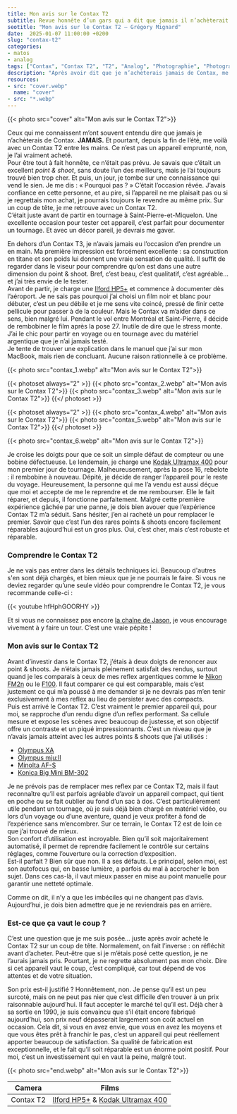 ```yaml
---
title: Mon avis sur le Contax T2
subtitle: Revue honnête d’un gars qui a dit que jamais il n’achèterait de Contax
seotitle: "Mon avis sur le Contax T2 — Grégory Mignard"
date:  2025-01-07 11:00:00 +0200
slug: "contax-t2"
categories:
- matos
- analog
tags: ["Contax", "Contax T2", "T2", "Analog", "Photographie", "Photographie", "Point and Shoot", "Point & Shoot", "Argentique", "Matériel"]
description: "Après avoir dit que je n’achèterais jamais de Contax, me voici avec un Contax T2 entre les mains. Voici mon avis."
resources:
- src: "cover.webp"
  name: "cover"
- src: "*.webp"
---
```


{{< photo src="cover" alt="Mon avis sur le Contax T2">}}

Ceux qui me connaissent m’ont souvent entendu dire que jamais je n’achèterais de Contax. **JAMAIS.** Et pourtant, depuis la fin de l’été, me voilà avec un Contax T2 entre les mains. Ce n’est pas un appareil emprunté, non, je l’ai vraiment acheté.    
Pour être tout à fait honnête, ce n’était pas prévu. Je savais que c’était un excellent *point & shoot*, sans doute l’un des meilleurs, mais je l’ai toujours trouvé bien trop cher. Et puis, un jour, je tombe sur une connaissance qui vend le sien. Je me dis : « Pourquoi pas ? » C’était l’occasion rêvée. J’avais confiance en cette personne, et au pire, si l’appareil ne me plaisait pas ou si je regrettais mon achat, je pourrais toujours le revendre au même prix. Sur un coup de tête, je me retrouve avec un Contax T2.  
C’était juste avant de partir en tournage à Saint-Pierre-et-Miquelon. Une excellente occasion pour tester cet appareil, c’est parfait pour documenter un tournage. Et avec un décor pareil, je devrais me gaver.  

En dehors d’un Contax T3, je n’avais jamais eu l’occasion d’en prendre un en main. Ma première impression est forcément excellente : sa construction en titane et son poids lui donnent une vraie sensation de qualité. Il suffit de regarder dans le viseur pour comprendre qu’on est dans une autre dimension du point & shoot. Bref, c’est beau, c’est qualitatif, c’est agréable… et j’ai très envie de le tester.    
Avant de partir, je charge une [Ilford HP5+](https://www.digit-photo.com/ILFORD-HP5-135-400asa-36-Poses-rFNBI1574577.html?dpa_id=23) et commence à documenter dès l’aéroport. Je ne sais pas pourquoi j’ai choisi un film noir et blanc pour débuter, c’est un peu débile et je me sens vite coincé, pressé de finir cette pellicule pour passer à de la couleur. Mais le Contax va m’aider dans ce sens, bien malgré lui. Pendant le vol entre Montréal et Saint-Pierre, il décide de rembobiner le film après la pose 27. Inutile de dire que le stress monte. J’ai le chic pour partir en voyage ou en tournage avec du matériel argentique que je n’ai jamais testé.  
Je tente de trouver une explication dans le manuel que j’ai sur mon MacBook, mais rien de concluant. Aucune raison rationnelle à ce problème. 

{{< photo src="contax_1.webp" alt="Mon avis sur le Contax T2">}}

{{< photoset always="2" >}}
{{< photo src="contax_2.webp" alt="Mon avis sur le Contax T2">}}
{{< photo src="contax_3.webp" alt="Mon avis sur le Contax T2">}}
{{</ photoset >}}

{{< photoset always="2" >}}
{{< photo src="contax_4.webp" alt="Mon avis sur le Contax T2">}}
{{< photo src="contax_5.webp" alt="Mon avis sur le Contax T2">}}
{{</ photoset >}}

{{< photo src="contax_6.webp" alt="Mon avis sur le Contax T2">}}

Je croise les doigts pour que ce soit un simple défaut de compteur ou une bobine défectueuse. Le lendemain, je charge une [Kodak Ultramax 400](https://www.digit-photo.com/KODAK-Ultramax-400-135-36-Poses-X3-rKODAK41024389.html?dpa_id=23) pour mon premier jour de tournage. Malheureusement, après la pose 16, rebelote : il rembobine à nouveau. Dépité, je décide de ranger l’appareil pour le reste du voyage. Heureusement, la personne qui me l’a vendu est aussi déçue que moi et accepte de me le reprendre et de me rembourser. Elle le fait réparer, et depuis, il fonctionne parfaitement.
Malgré cette première expérience gâchée par une panne, je dois bien avouer que l’expérience Contax T2 m’a séduit. Sans hésiter, j’en ai racheté un pour remplacer le premier. Savoir que c’est l’un des rares points & shoots encore facilement réparables aujourd’hui est un gros plus. Oui, c’est cher, mais c’est robuste et réparable.

### Comprendre le Contax T2

Je ne vais pas entrer dans les détails techniques ici. Beaucoup d'autres s'en sont déjà chargés, et bien mieux que je ne pourrais le faire. Si vous ne deviez regarder qu’une seule vidéo pour comprendre le Contax T2, je vous recommande celle-ci :

<div>{{< youtube hfHphGOORHY >}}</div>

Et si vous ne connaissez pas encore [la chaîne de Jason](https://www.youtube.com/@grainydaysss), je vous encourage vivement à y faire un tour. C’est une vraie pépite !

### Mon avis sur le Contax T2

Avant d’investir dans le Contax T2, j’étais à deux doigts de renoncer aux point & shoots. Je n’étais jamais pleinement satisfait des rendus, surtout quand je les comparais à ceux de mes reflex argentiques comme le [Nikon FM2n](https://gregorymignard.com/nikon-fm2/) ou le [F100](https://gregorymignard.com/le-maroc-avec-un-nikon-f100/). Il faut comparer ce qui est comparable,  mais c’est justement ce qui m’a poussé à me demander si je ne devrais pas m’en tenir exclusivement à mes reflex au lieu de persister avec des compacts.  
Puis est arrivé le Contax T2. C’est vraiment le premier appareil qui, pour moi, se rapproche d’un rendu digne d’un reflex performant. Sa cellule mesure et expose les scènes avec beaucoup de justesse, et son objectif offre un contraste et un piqué impressionnants. C’est un niveau que je n’avais jamais atteint avec les autres points & shoots que j’ai utilisés :

- [Olympus XA](https://gregorymignard.com/olympus-xa/)
- [Olympus mju:II](https://gregorymignard.com/olympus-mju-ii/)
- [Minolta AF-S](https://gregorymignard.com/minolta-af-s/)
- [Konica Big Mini BM-302](https://gregorymignard.com/konica-big-mini-bm-302/)

Je ne prévois pas de remplacer mes reflex par ce Contax T2, mais il faut reconnaître qu’il est parfois agréable d’avoir un appareil compact, qui tient en poche ou se fait oublier au fond d’un sac à dos. C’est particulièrement utile pendant un tournage, où je suis déjà bien chargé en matériel vidéo, ou lors d’un voyage ou d’une aventure, quand je veux profiter à fond de l’expérience sans m’encombrer. Sur ce terrain, le Contax T2 est de loin ce que j’ai trouvé de mieux.  
Son confort d’utilisation est incroyable. Bien qu’il soit majoritairement automatisé, il permet de reprendre facilement le contrôle sur certains réglages, comme l’ouverture ou la correction d’exposition.  
Est-il parfait ? Bien sûr que non. Il a ses défauts. Le principal, selon moi, est son autofocus qui, en basse lumière, a parfois du mal à accrocher le bon sujet. Dans ces cas-là, il vaut mieux passer en mise au point manuelle pour garantir une netteté optimale.

Comme on dit, il n’y a que les imbéciles qui ne changent pas d’avis. Aujourd’hui, je dois bien admettre que je ne reviendrais pas en arrière.

### Est-ce que ça vaut le coup ?

C’est une question que je me suis posée… juste après avoir acheté le Contax T2 sur un coup de tête. Normalement, on fait l’inverse : on réfléchit avant d’acheter. Peut-être que si je m’étais posé cette question, je ne l’aurais jamais pris. Pourtant, je ne regrette absolument pas mon choix.
Dire si cet appareil vaut le coup, c’est compliqué, car tout dépend de vos attentes et de votre situation.

Son prix est-il justifié ? Honnêtement, non. Je pense qu’il est un peu surcoté, mais on ne peut pas nier que c’est difficile d’en trouver à un prix raisonnable aujourd’hui. Il faut accepter le marché tel qu’il est. Déjà cher à sa sortie en 1990, je suis convaincu que s’il était encore fabriqué aujourd’hui, son prix neuf dépasserait largement son coût actuel en occasion.
Cela dit, si vous en avez envie, que vous en avez les moyens et que vous êtes prêt à franchir le pas, c’est un appareil qui peut réellement apporter beaucoup de satisfaction. Sa qualité de fabrication est exceptionnelle, et le fait qu’il soit réparable est un énorme point positif. Pour moi, c’est un investissement qui en vaut la peine, malgré tout.

{{< photo src="end.webp" alt="Mon avis sur le Contax T2">}}

| Camera    | Films                                                        |
|:---------:|:------------------------------------------------------------:|
| Contax T2 | [Ilford HP5+](https://www.digit-photo.com/ILFORD-HP5-135-400asa-36-Poses-rFNBI1574577.html?dpa_id=23) & [Kodak Ultramax 400](https://www.digit-photo.com/KODAK-Ultramax-400-135-36-Poses-X3-rKODAK41024389.html?dpa_id=23) |